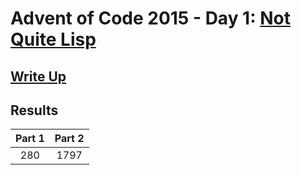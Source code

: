 # Advent of Code 2015 - Day 1: [Not Quite Lisp](https://adventofcode.com/2015/day/1)

## [Write Up](https://github.com/CodingAP/advent-of-code/blob/main/writeups/2015/day1_writeup.md)
## Results
| Part 1 | Part 2 | 
|:---:|:---:|
| 280 | 1797 |
